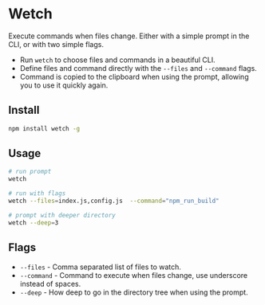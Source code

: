 # Wetch

Execute commands when files change. Either with a simple prompt in the CLI, or with two simple flags.

* Run `wetch` to choose files and commands in a beautiful CLI.
* Define files and command directly with the `--files` and `--command` flags.
* Command is copied to the clipboard when using the prompt, allowing you to use it quickly again.

## Install

```bash
npm install wetch -g
```

## Usage

```bash
# run prompt
wetch

# run with flags
wetch --files=index.js,config.js  --command="npm_run_build"

# prompt with deeper directory
wetch --deep=3
```

## Flags

* `--files` - Comma separated list of files to watch.
* `--command` - Command to execute when files change, use underscore instead of spaces.
* `--deep` - How deep to go in the directory tree when using the prompt.
